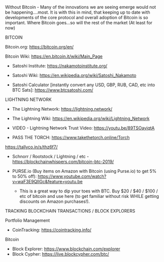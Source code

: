Without Bitcoin - Many of the innovations we are seeing emerge would not be happening....most.  It is with this in mind, that keeping up to date with developments of the core protocol and overall adoption of Bitcoin is so important.  Where Bitcoin goes...so will the rest of the market (At least for now)

BITCOIN

Bitcoin.org:  https://bitcoin.org/en/

Bitcoin Wiki:  https://en.bitcoin.it/wiki/Main_Page


 *  Satoshi Institute:  https://nakamotoinstitute.org/
 
 *  Satoshi Wiki:  https://en.wikipedia.org/wiki/Satoshi_Nakamoto
 
 *  Satoshi Calculator [instantly convert any USD, GBP, RUB, CAD, etc into BTC Sats]:  https://www.btcsatoshi.com/

LIGHTNING NETWORK

  *  The Lightning Network:  https://lightning.network/
  *  The Lightning Wiki:  https://en.wikipedia.org/wiki/Lightning_Network
 
  *  VIDEO - Lightning Network Trust Video:  https://youtu.be/89TSOayiqtA
  *  PASS THE TORCH:  https://www.takethetorch.online/Torch
  
  https://tallyco.in/s/thz6f7/
    
    

 
 *  Schnorr / Rootstock / Lightning / etc - https://blockchainwhispers.com/bitcoin-btc-2019/

 *  PURSE.io (Buy items on Amazon with Bitcoin (using Purse.io) to get 5% to 50% off):  https://www.youtube.com/watch?v=waF3E9QIIGc&feature=youtu.be
    *  This is a great way to dip your toes with BTC.  Buy $20 / $40 / $100 / etc of bitcoin and use here (to get familiar without risk WHILE    getting discounts on Amazon purchases!).
    
    
TRACKING BLOCKCHAIN TRANSACTIONS / BLOCK EXPLORERS 

  Portfolio Management  
  *  CoinTracking:  https://cointracking.info/
  
  Bitcoin 
  *  Block Explorer:  https://www.blockchain.com/explorer
  *  Block Cypher:  https://live.blockcypher.com/btc/


